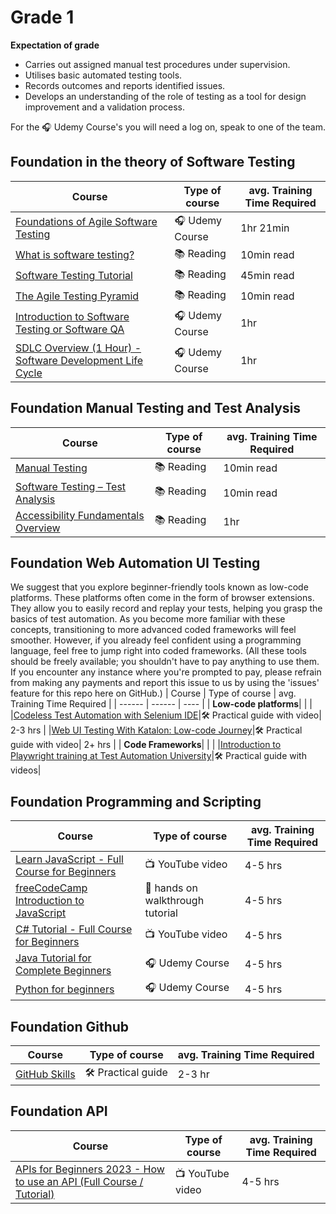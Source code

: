 # Grade 1

**Expectation of grade**

- Carries out assigned manual test procedures under supervision.
- Utilises basic automated testing tools.
- Records outcomes and reports identified issues.
- Develops an understanding of the role of testing as a tool for design improvement and a validation process.

For the 🎧 Udemy Course's you will need a log on, speak to one of the team.
 
## Foundation in the theory of Software Testing

| Course | Type of course | avg. Training Time Required |
| ------ | ------ | ---- |
|[Foundations of Agile Software Testing](https://www.udemy.com/course/foundations-of-agile-software-testing-j/)| 🎧 Udemy Course | 1hr 21min | 
|[What is software testing?](https://www.ibm.com/topics/software-testing)| 📚 Reading | 10min read | 
|[Software Testing Tutorial](https://www.javatpoint.com/software-testing-tutorial)|📚 Reading| 45min read| 
|[The Agile Testing Pyramid](https://www.agilecoachjournal.com/2014-01-28/the-agile-testing-pyramid#:~:text=The%20Agile%20Testing%20Pyramid%20is,and%20testing%20for%20iterative%20development.&text=The%20great%20majority%20of%20testing,middle%20tier%20to%20test%20services.)|📚 Reading| 10min read | 
|[Introduction to Software Testing or Software QA](https://www.udemy.com/course/introduction-to-software-testing-or-software-qa/) |🎧 Udemy Course| 1hr | 
|[SDLC Overview (1 Hour) - Software Development Life Cycle](https://www.udemy.com/course/sdlc-phases/) | 🎧 Udemy Course | 1hr| 

## Foundation Manual Testing and Test Analysis
| Course | Type of course | avg. Training Time Required |
| ------ | ------ | ---- |
|[Manual Testing](https://www.javatpoint.com/manual-testing)|📚 Reading|10min read  | 
|[Software Testing – Test Analysis](https://www.geeksforgeeks.org/software-testing-test-analysis/) |📚 Reading| 10min read | 
|[Accessibility Fundamentals Overview](https://www.w3.org/WAI/fundamentals/)|📚 Reading| 1hr| 

## Foundation Web Automation UI Testing
We suggest that you explore beginner-friendly tools known as low-code platforms. These platforms often come in the form of browser extensions. They allow you to easily record and replay your tests, helping you grasp the basics of test automation. As you become more familiar with these concepts, transitioning to more advanced coded frameworks will feel smoother. However, if you already feel confident using a programming language, feel free to jump right into coded frameworks. (All these tools should be freely available; you shouldn't have to pay anything to use them. If you encounter any instance where you're prompted to pay, please refrain from making any payments and report this issue to us by using the 'issues' feature for this repo here on GitHub.)
| Course | Type of course | avg. Training Time Required |
| ------ | ------ | ---- |
| **Low-code platforms**| | |
|[Codeless Test Automation with Selenium IDE](https://testautomationu.applitools.com/codeless-test-automation-with-selenium-ide/)|🛠️ Practical  guide with video| 2-3 hrs |
|[Web UI Testing With Katalon: Low-code Journey](https://academy.katalon.com/learning-path/low-code-web-testing/)|🛠️ Practical  guide with video| 2+ hrs |
| **Code Frameworks**| | |
|[Introduction to Playwright training at Test Automation University](https://testautomationu.applitools.com/playwright-intro/)|🛠️ Practical  guide with videos| 

## Foundation Programming and Scripting
| Course | Type of course | avg. Training Time Required |
| ------ | ------ | ---- |
|[Learn JavaScript - Full Course for Beginners](https://youtu.be/PkZNo7MFNFg?si=SmulnMptXXtkGl0c)|📺 YouTube video| 4-5 hrs | 
|[freeCodeCamp Introduction to JavaScript](https://www.freecodecamp.org/learn/javascript-algorithms-and-data-structures/basic-javascript/)|🔧 hands on walkthrough tutorial|4-5 hrs | 
|[C# Tutorial - Full Course for Beginners](https://youtu.be/GhQdlIFylQ8?si=2ax24zCJmZtMtJCM)|📺 YouTube video| 4-5 hrs| 
|[Java Tutorial for Complete Beginners](https://www.udemy.com/course/java-tutorial/)| 🎧 Udemy Course|4-5 hrs | 
|[Python for beginners](https://www.udemy.com/course/python-core-and-advanced/)|🎧 Udemy Course| 4-5 hrs| 

## Foundation Github
| Course | Type of course | avg. Training Time Required |
| ------ | ------ | ---- |
|[GitHub Skills](https://skills.github.com/)|🛠️ Practical guide | 2-3 hr| 

## Foundation API
| Course | Type of course | avg. Training Time Required |
| ------ | ------ | ---- |
|[APIs for Beginners 2023 - How to use an API (Full Course / Tutorial)](https://youtu.be/WXsD0ZgxjRw?si=N5lTURRhsBF4fqQ5)| 📺 YouTube video| 4-5 hrs |

